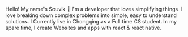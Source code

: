 Hello! My name's Souvik 👋
I'm a developer that loves simplifying things. I love breaking down complex problems into simple, easy to understand solutions. I Currently live in Chongqing
as a Full time CS student. In my spare time, I create Websites and apps with react & react native.

